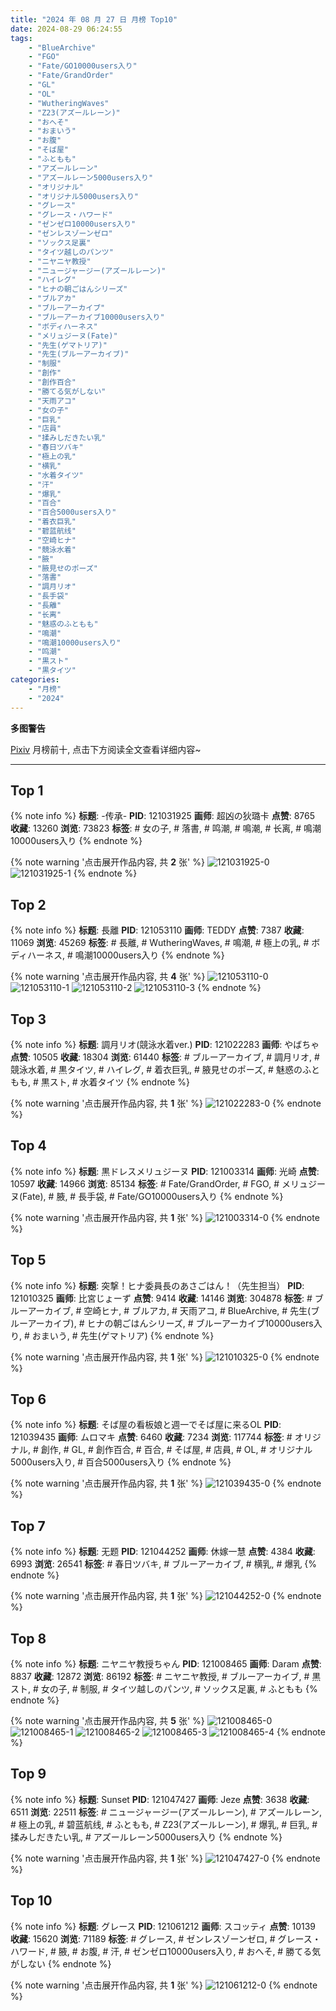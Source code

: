 ```yaml
---
title: "2024 年 08 月 27 日 月榜 Top10"
date: 2024-08-29 06:24:55
tags:
    - "BlueArchive"
    - "FGO"
    - "Fate/GO10000users入り"
    - "Fate/GrandOrder"
    - "GL"
    - "OL"
    - "WutheringWaves"
    - "Z23(アズールレーン)"
    - "おへそ"
    - "おまいう"
    - "お腹"
    - "そば屋"
    - "ふともも"
    - "アズールレーン"
    - "アズールレーン5000users入り"
    - "オリジナル"
    - "オリジナル5000users入り"
    - "グレース"
    - "グレース・ハワード"
    - "ゼンゼロ10000users入り"
    - "ゼンレスゾーンゼロ"
    - "ソックス足裏"
    - "タイツ越しのパンツ"
    - "ニヤニヤ教授"
    - "ニュージャージー(アズールレーン)"
    - "ハイレグ"
    - "ヒナの朝ごはんシリーズ"
    - "ブルアカ"
    - "ブルーアーカイブ"
    - "ブルーアーカイブ10000users入り"
    - "ボディハーネス"
    - "メリュジーヌ(Fate)"
    - "先生(ゲマトリア)"
    - "先生(ブルーアーカイブ)"
    - "制服"
    - "創作"
    - "創作百合"
    - "勝てる気がしない"
    - "天雨アコ"
    - "女の子"
    - "巨乳"
    - "店員"
    - "揉みしだきたい乳"
    - "春日ツバキ"
    - "極上の乳"
    - "横乳"
    - "水着タイツ"
    - "汗"
    - "爆乳"
    - "百合"
    - "百合5000users入り"
    - "着衣巨乳"
    - "碧蓝航线"
    - "空崎ヒナ"
    - "競泳水着"
    - "腋"
    - "腋見せのポーズ"
    - "落書"
    - "調月リオ"
    - "長手袋"
    - "長離"
    - "长离"
    - "魅惑のふともも"
    - "鳴潮"
    - "鳴潮10000users入り"
    - "鸣潮"
    - "黒スト"
    - "黒タイツ"
categories:
    - "月榜"
    - "2024"
---
```


<i class="fa fa-triangle-exclamation"></i>**多图警告**<i class="fa fa-triangle-exclamation"></i>

[Pixiv](https://www.pixiv.net/) 月榜前十, 点击下方阅读全文查看详细内容~

<!-- more -->

---

## Top 1

{% note info %}
**标题**: -传承-
**PID**: 121031925 **画师**: 超凶の狄璐卡
**点赞**: 8765 **收藏**: 13260 **浏览**: 73823
**标签**: # 女の子, # 落書, # 鸣潮, # 鳴潮, # 长离, # 鳴潮10000users入り
{% endnote %}

{% note warning '点击展开作品内容, 共 **2** 张' %}
![121031925-0](https://i.pixiv.re/img-original/img/2024/07/31/00/01/09/121031925_p0.jpg)
![121031925-1](https://i.pixiv.re/img-original/img/2024/07/31/00/01/09/121031925_p1.jpg)
{% endnote %}

## Top 2

{% note info %}
**标题**: 長離
**PID**: 121053110 **画师**: TEDDY
**点赞**: 7387 **收藏**: 11069 **浏览**: 45269
**标签**: # 長離, # WutheringWaves, # 鳴潮, # 極上の乳, # ボディハーネス, # 鳴潮10000users入り
{% endnote %}

{% note warning '点击展开作品内容, 共 **4** 张' %}
![121053110-0](https://i.pixiv.re/img-original/img/2024/08/01/20/33/07/121053110_p0.jpg)
![121053110-1](https://i.pixiv.re/img-original/img/2024/08/01/20/33/07/121053110_p1.jpg)
![121053110-2](https://i.pixiv.re/img-original/img/2024/08/01/20/33/07/121053110_p2.jpg)
![121053110-3](https://i.pixiv.re/img-original/img/2024/08/01/20/33/07/121053110_p3.jpg)
{% endnote %}

## Top 3

{% note info %}
**标题**: 調月リオ(競泳水着ver.)
**PID**: 121022283 **画师**: やばちゃ
**点赞**: 10505 **收藏**: 18304 **浏览**: 61440
**标签**: # ブルーアーカイブ, # 調月リオ, # 競泳水着, # 黒タイツ, # ハイレグ, # 着衣巨乳, # 腋見せのポーズ, # 魅惑のふともも, # 黒スト, # 水着タイツ
{% endnote %}

{% note warning '点击展开作品内容, 共 **1** 张' %}
![121022283-0](https://i.pixiv.re/img-original/img/2024/07/30/19/01/03/121022283_p0.png)
{% endnote %}

## Top 4

{% note info %}
**标题**: 黒ドレスメリュジーヌ
**PID**: 121003314 **画师**: 光崎
**点赞**: 10597 **收藏**: 14966 **浏览**: 85134
**标签**: # Fate/GrandOrder, # FGO, # メリュジーヌ(Fate), # 腋, # 長手袋, # Fate/GO10000users入り
{% endnote %}

{% note warning '点击展开作品内容, 共 **1** 张' %}
![121003314-0](https://i.pixiv.re/img-original/img/2024/07/30/00/00/31/121003314_p0.png)
{% endnote %}

## Top 5

{% note info %}
**标题**: 突撃！ヒナ委員長のあさごはん！（先生担当）
**PID**: 121010325 **画师**: 比宮じょーず
**点赞**: 9414 **收藏**: 14146 **浏览**: 304878
**标签**: # ブルーアーカイブ, # 空崎ヒナ, # ブルアカ, # 天雨アコ, # BlueArchive, # 先生(ブルーアーカイブ), # ヒナの朝ごはんシリーズ, # ブルーアーカイブ10000users入り, # おまいう, # 先生(ゲマトリア)
{% endnote %}

{% note warning '点击展开作品内容, 共 **1** 张' %}
![121010325-0](https://i.pixiv.re/img-original/img/2024/07/30/06/55/49/121010325_p0.png)
{% endnote %}

## Top 6

{% note info %}
**标题**: そば屋の看板娘と週一でそば屋に来るOL
**PID**: 121039435 **画师**: ムロマキ
**点赞**: 6460 **收藏**: 7234 **浏览**: 117744
**标签**: # オリジナル, # 創作, # GL, # 創作百合, # 百合, # そば屋, # 店員, # OL, # オリジナル5000users入り, # 百合5000users入り
{% endnote %}

{% note warning '点击展开作品内容, 共 **1** 张' %}
![121039435-0](https://i.pixiv.re/img-original/img/2024/07/31/07/40/53/121039435_p0.jpg)
{% endnote %}

## Top 7

{% note info %}
**标题**: 无题
**PID**: 121044252 **画师**: 休嫁一慧
**点赞**: 4384 **收藏**: 6993 **浏览**: 26541
**标签**: # 春日ツバキ, # ブルーアーカイブ, # 横乳, # 爆乳
{% endnote %}

{% note warning '点击展开作品内容, 共 **1** 张' %}
![121044252-0](https://i.pixiv.re/img-original/img/2024/07/31/13/06/39/121044252_p0.png)
{% endnote %}

## Top 8

{% note info %}
**标题**: ニヤニヤ教授ちゃん
**PID**: 121008465 **画师**: Daram
**点赞**: 8837 **收藏**: 12872 **浏览**: 86192
**标签**: # ニヤニヤ教授, # ブルーアーカイブ, # 黒スト, # 女の子, # 制服, # タイツ越しのパンツ, # ソックス足裏, # ふともも
{% endnote %}

{% note warning '点击展开作品内容, 共 **5** 张' %}
![121008465-0](https://i.pixiv.re/img-original/img/2024/07/31/03/25/35/121008465_p0.jpg)
![121008465-1](https://i.pixiv.re/img-original/img/2024/07/31/03/25/35/121008465_p1.jpg)
![121008465-2](https://i.pixiv.re/img-original/img/2024/07/31/03/25/35/121008465_p2.jpg)
![121008465-3](https://i.pixiv.re/img-original/img/2024/07/31/03/25/35/121008465_p3.jpg)
![121008465-4](https://i.pixiv.re/img-original/img/2024/07/31/03/25/35/121008465_p4.jpg)
{% endnote %}

## Top 9

{% note info %}
**标题**: Sunset
**PID**: 121047427 **画师**: Jeze
**点赞**: 3638 **收藏**: 6511 **浏览**: 22511
**标签**: # ニュージャージー(アズールレーン), # アズールレーン, # 極上の乳, # 碧蓝航线, # ふともも, # Z23(アズールレーン), # 爆乳, # 巨乳, # 揉みしだきたい乳, # アズールレーン5000users入り
{% endnote %}

{% note warning '点击展开作品内容, 共 **1** 张' %}
![121047427-0](https://i.pixiv.re/img-original/img/2024/07/31/16/15/39/121047427_p0.png)
{% endnote %}

## Top 10

{% note info %}
**标题**: グレース
**PID**: 121061212 **画师**: スコッティ
**点赞**: 10139 **收藏**: 15620 **浏览**: 71189
**标签**: # グレース, # ゼンレスゾーンゼロ, # グレース・ハワード, # 腋, # お腹, # 汗, # ゼンゼロ10000users入り, # おへそ, # 勝てる気がしない
{% endnote %}

{% note warning '点击展开作品内容, 共 **1** 张' %}
![121061212-0](https://i.pixiv.re/img-original/img/2024/08/01/00/00/27/121061212_p0.jpg)
{% endnote %}

